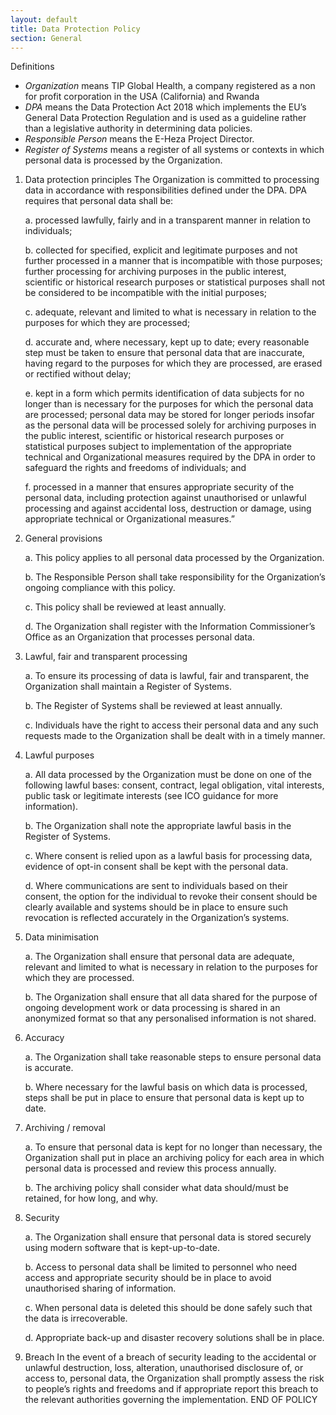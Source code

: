 ```yaml
---
layout: default
title: Data Protection Policy
section: General
---
```



Definitions
- *Organization* means TIP Global Health, a company registered as a non for profit corporation in the USA (California) and Rwanda
- *DPA* means the Data Protection Act 2018 which implements the EU’s General Data Protection Regulation and is used as a guideline rather than a legislative authority in determining data policies.
- *Responsible Person* means the E-Heza Project Director.
- *Register of Systems* means a register of all systems or contexts in which personal data is processed by the Organization.



1. Data protection principles
The Organization is committed to processing data in accordance with responsibilities defined under the DPA.
DPA requires that personal data shall be:

    a. processed lawfully, fairly and in a transparent manner in relation to individuals;

    b. collected for specified, explicit and legitimate purposes and not further processed in a manner that is incompatible with those purposes; further processing for archiving purposes in the public interest, scientific or historical research purposes or statistical purposes shall not be considered to be incompatible with the initial purposes;

    c. adequate, relevant and limited to what is necessary in relation to the purposes for which they are processed;

    d. accurate and, where necessary, kept up to date; every reasonable step must be taken to ensure that personal data that are inaccurate, having regard to the purposes for which they are processed, are erased or rectified without delay;

    e. kept in a form which permits identification of data subjects for no longer than is necessary for the purposes for which the personal data are processed; personal data may be stored for longer periods insofar as the personal data will be processed solely for archiving purposes in the public interest, scientific or historical research purposes or statistical purposes subject to implementation of the appropriate technical and Organizational measures required by the DPA in order to safeguard the rights and freedoms of individuals; and

    f. processed in a manner that ensures appropriate security of the personal data, including protection against unauthorised or unlawful processing and against accidental loss, destruction or damage, using appropriate technical or Organizational measures.”

2. General provisions

    a. This policy applies to all personal data processed by the Organization.

    b. The Responsible Person shall take responsibility for the Organization’s ongoing compliance with this policy.

    c. This policy shall be reviewed at least annually.

    d. The Organization shall register with the Information Commissioner’s Office as an Organization that processes personal data.

3. Lawful, fair and transparent processing

    a. To ensure its processing of data is lawful, fair and transparent, the Organization shall maintain a Register of Systems.

    b. The Register of Systems shall be reviewed at least annually.

    c. Individuals have the right to access their personal data and any such requests made to the Organization shall be dealt with in a timely manner.

4. Lawful purposes

    a. All data processed by the Organization must be done on one of the following lawful bases: consent, contract, legal obligation, vital interests, public task or legitimate interests (see ICO guidance for more information).

    b. The Organization shall note the appropriate lawful basis in the Register of Systems.

    c. Where consent is relied upon as a lawful basis for processing data, evidence of opt-in consent shall be kept with the personal data.

    d. Where communications are sent to individuals based on their consent, the option for the individual to revoke their consent should be clearly available and systems should be in place to ensure such revocation is reflected accurately in the Organization’s systems.

5. Data minimisation

    a. The Organization shall ensure that personal data are adequate, relevant and limited to what is necessary in relation to the purposes for which they are processed.

    b. The Organization shall ensure that all data shared for the purpose of ongoing development work or data processing is shared in an anonymized format so that any personalised information is not shared.

6. Accuracy

    a. The Organization shall take reasonable steps to ensure personal data is accurate.

    b. Where necessary for the lawful basis on which data is processed, steps shall be put in place to ensure that personal data is kept up to date.

7. Archiving / removal

    a. To ensure that personal data is kept for no longer than necessary, the Organization shall put in place an archiving policy for each area in which personal data is processed and review this process annually.

    b. The archiving policy shall consider what data should/must be retained, for how long, and why.

8. Security

    a. The Organization shall ensure that personal data is stored securely using modern software that is kept-up-to-date.

    b. Access to personal data shall be limited to personnel who need access and appropriate security should be in place to avoid unauthorised sharing of information.

    c. When personal data is deleted this should be done safely such that the data is irrecoverable.

    d. Appropriate back-up and disaster recovery solutions shall be in place.

9. Breach
In the event of a breach of security leading to the accidental or unlawful destruction, loss, alteration, unauthorised disclosure of, or access to, personal data, the Organization shall promptly assess the risk to people’s rights and freedoms and if appropriate report this breach to the relevant authorities governing the implementation.
END OF POLICY
